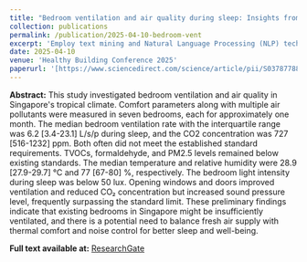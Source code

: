 ```yaml
---
title: "Bedroom ventilation and air quality during sleep: Insights from a pilot field study in Singapore"
collection: publications
permalink: /publication/2025-04-10-bedroom-vent
excerpt: 'Employ text mining and Natural Language Processing (NLP) techniques to thoroughly examine the connections among these approaches in the context of human-building interaction and occupant context-aware support.'
date: 2025-04-10
venue: 'Healthy Building Conference 2025'
paperurl: '[https://www.sciencedirect.com/science/article/pii/S037877882401363X](https://www.researchgate.net/publication/394052941_Bedroom_ventilation_and_air_quality_during_sleep_Insights_from_a_pilot_field_study_in_Singapore)'
--- 
```


**Abstract:** This study investigated bedroom ventilation and air quality in Singapore's tropical climate. Comfort parameters along with multiple air pollutants were measured in seven bedrooms, each for approximately one month. The median bedroom ventilation rate with the interquartile range was 6.2 [3.4-23.1] L/s/p during sleep, and the CO2 concentration was 727 [516-1232] ppm. Both often did not meet the established standard requirements. TVOCs, formaldehyde, and PM2.5 levels remained below existing standards. The median temperature and relative humidity were 28.9 [27.9-29.7] °C and 77 [67-80] %, respectively. The bedroom light intensity during sleep was below 50 lux. Opening windows and doors improved ventilation and reduced CO₂ concentration but increased sound pressure level, frequently surpassing the standard limit. These preliminary findings indicate that existing bedrooms in Singapore might be insufficiently ventilated, and there is a potential need to balance fresh air supply with thermal comfort and noise control for better sleep and well-being.

**Full text available at:** [ResearchGate](https://www.researchgate.net/publication/394052941_Bedroom_ventilation_and_air_quality_during_sleep_Insights_from_a_pilot_field_study_in_Singapore)

